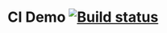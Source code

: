 # CI Demo [![Build status](https://ci.appveyor.com/api/projects/status/v7ow6h1cwl46dlik?svg=true)](https://ci.appveyor.com/project/Tatyana0305/postman)